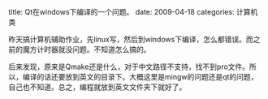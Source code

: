 title: Qt在windows下编译的一个问题。
date: 2009-04-18
categories: 计算机类

昨天搞计算机辅助作业，先linux写，然后到windows下编译，怎么都错误。而之前的魔方计时器就没问题。不知道怎么搞的。  
  
后来发现，原来是Qmake还是什么，对于中文路径不支持，找不到pro文件。所以，编译的话还要放到英文的目录下。大概这里是mingw的问题还是qt的问题，自己也不知道。总之，编程就放到英文文件夹下就好了。
